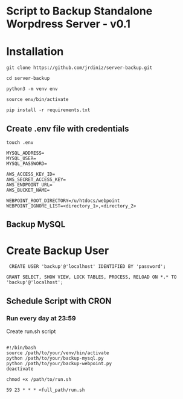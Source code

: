 # Script to Backup Standalone Worpdress Server - v0.1

# Installation 

``` git clone https://github.com/jrdiniz/server-backup.git ```

``` cd server-backup ```

``` python3 -m venv env ```

``` source env/bin/activate ```

``` pip install -r requirements.txt ``` 

## Create .env file with credentials

``` touch .env ```

```
MYSQL_ADDRESS=
MYSQL_USER=
MYSQL_PASSWORD=

AWS_ACCESS_KEY_ID=
AWS_SECRET_ACCESS_KEY=
AWS_ENDPOINT_URL=
AWS_BUCKET_NAME=

WEBPOINT_ROOT_DIRECTORY=/u/htdocs/webpoint
WEBPOINT_IGNORE_LIST=<directory_1>,<directory_2>

```

## Backup MySQL

# Create Backup User

``` CREATE USER 'backup'@'localhost' IDENTIFIED BY 'password';```

``` GRANT SELECT, SHOW VIEW, LOCK TABLES, PROCESS, RELOAD ON *.* TO 'backup'@'localhost'; ```


## Schedule Script with CRON

### Run every day at 23:59

Create run.sh script

```

#!/bin/bash
source /path/to/your/venv/bin/activate
python /path/to/your/backup-mysql.py
python /path/to/your/backup-webpoint.py
deactivate

```

``` chmod +x /path/to/run.sh ```

``` 59 23 * * * <full_path/run.sh ```